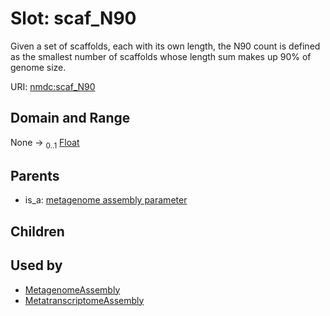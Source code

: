 
# Slot: scaf_N90


Given a set of scaffolds, each with its own length, the N90 count is defined as the smallest number of scaffolds whose length sum makes up 90% of genome size.

URI: [nmdc:scaf_N90](https://microbiomedata/meta/scaf_N90)


## Domain and Range

None &#8594;  <sub>0..1</sub> [Float](types/Float.md)

## Parents

 *  is_a: [metagenome assembly parameter](metagenome_assembly_parameter.md)

## Children


## Used by

 * [MetagenomeAssembly](MetagenomeAssembly.md)
 * [MetatranscriptomeAssembly](MetatranscriptomeAssembly.md)
